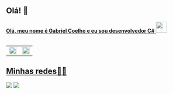 ## Olá! 👋 ##

<div>
  <a href="https://github.com/GRCcoelho">
  <b>Olá, meu nome é Gabriel Coelho e eu sou desenvolvedor C#</b> <img src="https://github.com/TheDudeThatCode/TheDudeThatCode/blob/master/Assets/Mario_Hello_Big.gif" width="30px">
</div></br>

<table>
  <tr>
    <td width="50%"><img height="100%" src="https://github-readme-stats.vercel.app/api/top-langs/?username=GRCcoelho&hide=html&layout=compact&theme=onedark" />  
    </td>
    <td width="50%"><img height="100%" src="https://github-readme-stats.vercel.app/api?username=GRCcoelho&theme=onedark"/>  </td>
  </tr>
</table>
 

  ##
  

   ## Minhas redes👨‍💻 ##
  <div>   
  <a href="https://www.instagram.com/grccoelho/" target="_blank"><img src="https://img.shields.io/badge/-Instagram-%23E4405F?style=for-the-badge&logo=instagram&logoColor=white" target="_blank"></a>
  <a href="https://www.linkedin.com/in/gabriel-coelho-089146324/" target="_blank"><img src="https://img.shields.io/badge/-LinkedIn-%230077B5?style=for-the-badge&logo=linkedin&logoColor=white" target="_blank"></a>
  </div>
